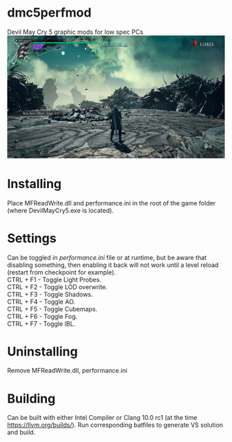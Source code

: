 # dmc5perfmod
Devil May Cry 5 graphic mods for low spec PCs  
![Example gif](https://github.com/muhopensores/dmc5perfmod/raw/master/readme/example.gif)
# Installing
Place MFReadWrite.dll and performance.ini in the root of the game folder (where DevilMayCry5.exe is located).
# Settings
Can be toggled in *performance.ini* file or at runtime, but be aware that disabling something, then enabling it back will not work until a level reload (restart from checkpoint for example).  
CTRL + F1 - Toggle Light Probes.  
CTRL + F2 - Toggle LOD overwrite.  
CTRL + F3 - Toggle Shadows.  
CTRL + F4 - Toggle AO.  
CTRL + F5 - Toggle Cubemaps.  
CTRL + F6 - Toggle Fog.  
CTRL + F7 - Toggle IBL.  
# Uninstalling
Remove MFReadWrite.dll, performance.ini
# Building
Can be built with either Intel Compiler or Clang 10.0 rc1 (at the time https://llvm.org/builds/). Run corresponding batfiles to generate VS solution and build.
